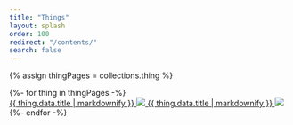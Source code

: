 ```yaml
---
title: "Things"
layout: splash
order: 100
redirect: "/contents/"
search: false
---
```


{% assign thingPages = collections.thing %}

<div class="pdf-thing-grid is-print-only" data-outputs-exclude="html">{%- for thing in thingPages -%}<div class="pdf-thing-grid__item">
<a href="#things-{{ thing.fileSlug }}" data-outputs-exclude="epub">
<span class="pdf-thing-grid__item__title">{{ thing.data.title | markdownify }}</span>
<img class="pdf-thing-grid__item__thumbnail" src="_assets/images/figures/things/{{ thing.fileSlug }}.jpg" />
</a>
<a href="{{ thing.url }}" data-outputs-exclude="pdf">
<span class="pdf-thing-grid__item__title">{{ thing.data.title | markdownify }}</span>
<img class="pdf-thing-grid__item__thumbnail" src="_assets/images/figures/things/{{ thing.fileSlug }}.jpg" />
</a>
</div>{%- endfor -%}</div>
